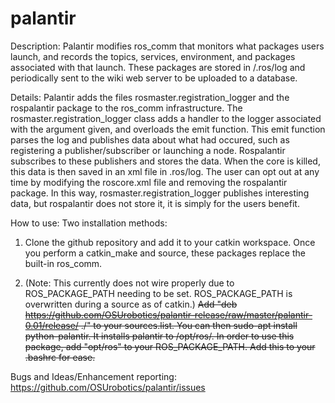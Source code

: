 palantir
=========

Description:
Palantir modifies ros_comm that monitors what packages users launch, and records the topics, services, environment, and packages associated with that launch. These packages are stored in /.ros/log and periodically sent to the wiki web server to be uploaded to a database.

Details:
Palantir adds the files rosmaster.registration_logger and the rospalantir package to the ros_comm infrastructure. The rosmaster.registration_logger class adds a handler to the logger associated with the argument given, and overloads the emit function. This emit function parses the log and publishes data about what had occured, such as registering a publisher/subscriber or launching a node. Rospalantir subscribes to these publishers and stores the data. When the core is killed, this data is then saved in an xml file in .ros/log. The user can opt out at any time by modifying the roscore.xml file and removing the rospalantir package. In this way, rosmaster.registration_logger publishes interesting data, but rospalantir does not store it, it is simply for the users benefit.

How to use: 
Two installation methods:

1. Clone the github repository and add it to your catkin workspace. Once you perform a catkin_make and source, these packages replace the built-in ros_comm.

2. (Note: This currently does not wire properly due to ROS_PACKAGE_PATH needing to be set. ROS_PACKAGE_PATH is overwritten during a source as of catkin.) ~~Add "deb https://github.com/OSUrobotics/palantir-release/raw/master/palantir-0.01/release/ ./" to your sources.list. You can then sudo-apt install python-palantir. It installs palantir to /opt/ros/. In order to use this package, add "opt/ros" to your ROS_PACKAGE_PATH. Add this to your .bashrc for ease.~~

Bugs and Ideas/Enhancement reporting: https://github.com/OSUrobotics/palantir/issues
